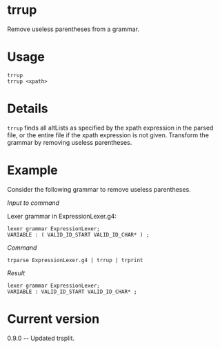 # trrup

Remove useless parentheses from a grammar.

# Usage

    trrup
    trrup <xpath>

# Details

`trrup` finds all altLists as specified by the xpath expression in the parsed file,
or the entire file if the xpath expression is not given. Transform the
grammar by removing useless parentheses.

# Example

Consider the following grammar to remove useless parentheses.

_Input to command_

Lexer grammar in ExpressionLexer.g4:

    lexer grammar ExpressionLexer;
    VARIABLE : ( VALID_ID_START VALID_ID_CHAR* ) ;

_Command_

    trparse ExpressionLexer.g4 | trrup | trprint

_Result_

    lexer grammar ExpressionLexer;
    VARIABLE : VALID_ID_START VALID_ID_CHAR* ;

# Current version

0.9.0 -- Updated trsplit.

